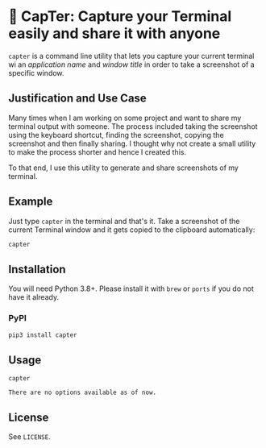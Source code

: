 # 📸 CapTer: Capture your Terminal easily and share it with anyone

`capter` is a command line utility that lets you capture your current terminal wi an *application name* and *window title* in order to take a screenshot of a specific window.



## Justification and Use Case
Many times when I am working on some project and want to share my terminal output with someone.
The process included taking the screenshot using the keyboard shortcut, finding the screenshot, copying the screenshot and then finally sharing.
I thought why not create a small utility to make the process shorter and hence I created this.

To that end, I use this utility to generate and share screenshots of my terminal.

## Example
Just type `capter` in the terminal and that's it.
Take a screenshot of the current Terminal window and it gets copied to the clipboard automatically:

```bash
capter
```

## Installation
You will need Python 3.8+. Please install it with `brew` or `ports` if you do not have it already.

### PyPI
```bash
pip3 install capter
```

## Usage
`capter`

```
There are no options available as of now.
```

## License
See `LICENSE`.